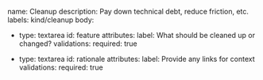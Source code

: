 name: Cleanup
description: Pay down technical debt, reduce friction, etc.
labels: kind/cleanup
body:
- type: textarea
  id: feature
  attributes:
  label: What should be cleaned up or changed?
  validations:
  required: true

- type: textarea
  id: rationale
  attributes:
  label: Provide any links for context
  validations:
  required: true
